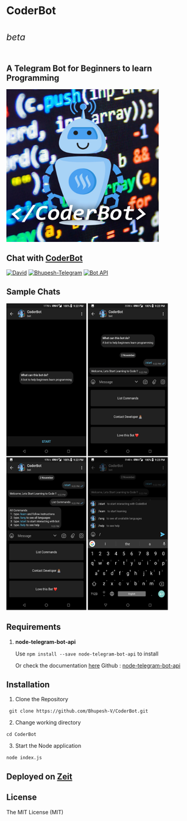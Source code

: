 <h1>CoderBot<sub><h6>beta</h6></sub></h1>

## A Telegram Bot for Beginners to learn Programming

<img src="https://github.com/Bhupesh-V/CoderBot/blob/master/Samples/coder_bot.jpg" alt="CoderBot" width="400" height="400" align="center">

## **Chat with [CoderBot](http://telegram.me/bhupesh_bot)**

[![David](https://img.shields.io/david/expressjs/express.svg)](https://www.npmjs.com/package/telegram-bot-api)
[![Bhupesh-Telegram](https://img.shields.io/badge/Telegram-Bhupesh%20Varshney-green.svg)](https://telegram.me/bhuups)
[![Bot API](https://img.shields.io/badge/Bot%20API-v%204.0.0-blue.svg)](https://core.telegram.org/bots/api)

## Sample Chats
<img src="https://github.com/Bhupesh-V/CoderBot/blob/master/Samples/sample1.png" alt="alt text" width="210" height="400"> <img src="https://github.com/Bhupesh-V/CoderBot/blob/master/Samples/sample2.png" alt="alt text" width="210" height="400"> <img src="https://github.com/Bhupesh-V/CoderBot/blob/master/Samples/sample3.png" alt="alt text" width="210" height="400"> <img src="https://github.com/Bhupesh-V/CoderBot/blob/master/Samples/sample4.png" alt="alt text" width="210" height="400">


## Requirements
1. **node-telegram-bot-api** 

    Use  ``` npm install --save node-telegram-bot-api ```  to install
    
    Or check the documentation [here](https://www.npmjs.com/package/telegram-bot-api) 
    Github : [node-telegram-bot-api](https://github.com/yagop/node-telegram-bot-api)
## Installation
1. Clone the Repository
```
 git clone https://github.com/Bhupesh-V/CoderBot.git
```
2. Change working directory
```
cd CoderBot
```
3. Start the Node application
```
node index.js
```
## Deployed on [Zeit](https://zeit.co/now)

## License
The MIT License (MIT)
